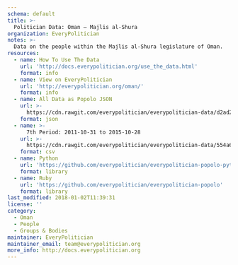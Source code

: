 ```yaml
---
schema: default
title: >-
  Politician Data: Oman — Majlis al-Shura
organization: EveryPolitician
notes: >-
  Data on the people within the Majlis al-Shura legislature of Oman.
resources:
  - name: How To Use The Data
    url: 'http://docs.everypolitician.org/use_the_data.html'
    format: info
  - name: View on EveryPolitician
    url: 'http://everypolitician.org/oman/'
    format: info
  - name: All Data as Popolo JSON
    url: >-
      https://cdn.rawgit.com/everypolitician/everypolitician-data/d2ad26d00f87e76b9b9ebe9043922e2ed05ae156/data/Oman/Majlis/ep-popolo-v1.0.json
    format: json
  - name: >-
      7th Period: 2011-10-31 to 2015-10-28
    url: >-
      https://cdn.rawgit.com/everypolitician/everypolitician-data/554a6cb306153130ac5558e4c015471d63e57cb7/data/Oman/Majlis/term-7.csv
    format: csv
  - name: Python
    url: 'https://github.com/everypolitician/everypolitician-popolo-python'
    format: library
  - name: Ruby
    url: 'https://github.com/everypolitician/everypolitician-popolo'
    format: library
last_modified: 2018-01-02T11:39:31
license: ''
category:
  - Oman
  - People
  - Groups & Bodies
maintainer: EveryPolitician
maintainer_email: team@everypolitician.org
more_info: http://docs.everypolitician.org
---
```

